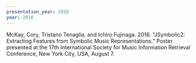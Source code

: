 ```yaml
---
presentation_year: 2016
year: 2016
---
```


McKay, Cory, Tristano Tenaglia, and Ichiro Fujinaga. 2016. “JSymbolic2: Extracting Features from Symbolic Music Representations.” Poster presented at the 17th International Society for Music Information Retrieval Conference, New York City, USA, August 7.